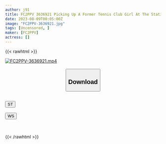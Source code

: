 ```yaml
---
author: j91
title: FC2PPV 3636921 Picking Up A Former Tennis Club Girl At The Station! Nice To Meet You, A Large Amount Of Raw Cum Shot! The Body I Trained In Club Activities Was Too Beautiful! I Was Able To Take A Gonzo (Laughs) [cen]
date: 2023-08-09T00:05:00Z
image: "FC2PPV-3636921.jpg"
tags: [Uncensored, ]
maker: [FC2PPV]
actress: []
---
```



{{< rawhtml >}}

<div class="video" data-videoid="AKyK3jOYw6sXOl2">
    <a href="javascript:;">
        <img src="https://my.j91.asia/posts/FC2PPV-3636921/FC2PPV-3636921.jpg" width="WIDTH" height="HEIGHT" alt="FC2PPV-3636921.mp4" loading="lazy">
    </a>
</div>

<script type="text/javascript" src="https://j91.asia/asset/on-demand-st.js"></script>

<br>
  <link rel="stylesheet" href="https://j91.asia/asset/bs5.css">
  
  <center>
  <button class="btn btn-primary" type="button" data-bs-toggle="collapse" data-bs-target=".multi-collapse" aria-expanded="false" aria-controls="multiCollapseExample1 multiCollapseExample2"><h2>Download</h2></button></center>
</p>
<div class="row">
  <div class="col">
    <div class="collapse multi-collapse" id="multiCollapseExample1">
      <div class="card card-body">
	      	      <br>
<div class="buttons">  
<a href="https://streamtape.to/v/AKyK3jOYw6sXOl2"><button class="btn-hover color-3"><i class="fa fa-download"></i> ST</button></a></div>
    </div>
  </div>
</div>
  <div class="col">
    <div class="collapse multi-collapse" id="multiCollapseExample2">
      <div class="card card-body">
	      <br>
<div class="buttons">
    <a href="https://wolfstream.tv/3w9mwq64c178"><button class="btn-hover color-9"><i class="fa fa-download"></i> WS</button></a></div>
<br><br>
      </div>
    </div>
  </div>
</div>

{{< /rawhtml >}}
